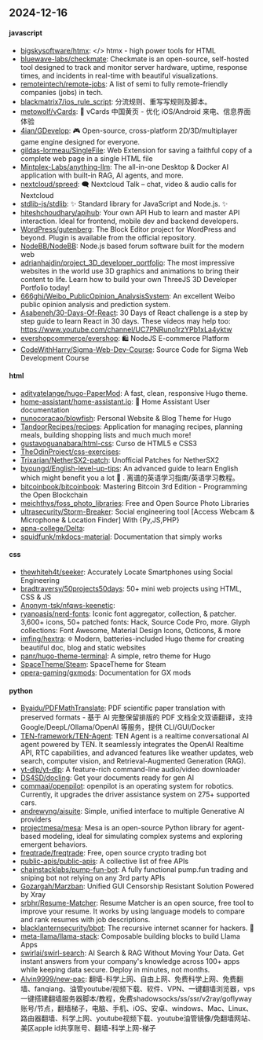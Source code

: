 ## 2024-12-16

#### javascript
* [bigskysoftware/htmx](https://github.com/bigskysoftware/htmx): </> htmx - high power tools for HTML
* [bluewave-labs/checkmate](https://github.com/bluewave-labs/checkmate): Checkmate is an open-source, self-hosted tool designed to track and monitor server hardware, uptime, response times, and incidents in real-time with beautiful visualizations.
* [remoteintech/remote-jobs](https://github.com/remoteintech/remote-jobs): A list of semi to fully remote-friendly companies (jobs) in tech.
* [blackmatrix7/ios_rule_script](https://github.com/blackmatrix7/ios_rule_script): 分流规则、重写写规则及脚本。
* [metowolf/vCards](https://github.com/metowolf/vCards): 📡️ vCards 中国黄页 - 优化 iOS/Android 来电、信息界面体验
* [4ian/GDevelop](https://github.com/4ian/GDevelop): 🎮 Open-source, cross-platform 2D/3D/multiplayer game engine designed for everyone.
* [gildas-lormeau/SingleFile](https://github.com/gildas-lormeau/SingleFile): Web Extension for saving a faithful copy of a complete web page in a single HTML file
* [Mintplex-Labs/anything-llm](https://github.com/Mintplex-Labs/anything-llm): The all-in-one Desktop & Docker AI application with built-in RAG, AI agents, and more.
* [nextcloud/spreed](https://github.com/nextcloud/spreed): 🗨️ Nextcloud Talk – chat, video & audio calls for Nextcloud
* [stdlib-js/stdlib](https://github.com/stdlib-js/stdlib): ✨ Standard library for JavaScript and Node.js. ✨
* [hiteshchoudhary/apihub](https://github.com/hiteshchoudhary/apihub): Your own API Hub to learn and master API interaction. Ideal for frontend, mobile dev and backend developers.
* [WordPress/gutenberg](https://github.com/WordPress/gutenberg): The Block Editor project for WordPress and beyond. Plugin is available from the official repository.
* [NodeBB/NodeBB](https://github.com/NodeBB/NodeBB): Node.js based forum software built for the modern web
* [adrianhajdin/project_3D_developer_portfolio](https://github.com/adrianhajdin/project_3D_developer_portfolio): The most impressive websites in the world use 3D graphics and animations to bring their content to life. Learn how to build your own ThreeJS 3D Developer Portfolio today!
* [666ghj/Weibo_PublicOpinion_AnalysisSystem](https://github.com/666ghj/Weibo_PublicOpinion_AnalysisSystem): An excellent Weibo public opinion analysis and prediction system.
* [Asabeneh/30-Days-Of-React](https://github.com/Asabeneh/30-Days-Of-React): 30 Days of React challenge is a step by step guide to learn React in 30 days. These videos may help too: https://www.youtube.com/channel/UC7PNRuno1rzYPb1xLa4yktw
* [evershopcommerce/evershop](https://github.com/evershopcommerce/evershop): 🛍️ NodeJS E-commerce Platform
* [CodeWithHarry/Sigma-Web-Dev-Course](https://github.com/CodeWithHarry/Sigma-Web-Dev-Course): Source Code for Sigma Web Development Course

#### html
* [adityatelange/hugo-PaperMod](https://github.com/adityatelange/hugo-PaperMod): A fast, clean, responsive Hugo theme.
* [home-assistant/home-assistant.io](https://github.com/home-assistant/home-assistant.io): 📘 Home Assistant User documentation
* [nunocoracao/blowfish](https://github.com/nunocoracao/blowfish): Personal Website & Blog Theme for Hugo
* [TandoorRecipes/recipes](https://github.com/TandoorRecipes/recipes): Application for managing recipes, planning meals, building shopping lists and much much more!
* [gustavoguanabara/html-css](https://github.com/gustavoguanabara/html-css): Curso de HTML5 e CSS3
* [TheOdinProject/css-exercises](https://github.com/TheOdinProject/css-exercises): 
* [Trixarian/NetherSX2-patch](https://github.com/Trixarian/NetherSX2-patch): Unofficial Patches for NetherSX2
* [byoungd/English-level-up-tips](https://github.com/byoungd/English-level-up-tips): An advanced guide to learn English which might benefit you a lot 🎉 . 离谱的英语学习指南/英语学习教程。
* [bitcoinbook/bitcoinbook](https://github.com/bitcoinbook/bitcoinbook): Mastering Bitcoin 3rd Edition - Programming the Open Blockchain
* [meichthys/foss_photo_libraries](https://github.com/meichthys/foss_photo_libraries): Free and Open Source Photo Libraries
* [ultrasecurity/Storm-Breaker](https://github.com/ultrasecurity/Storm-Breaker): Social engineering tool [Access Webcam & Microphone & Location Finder] With {Py,JS,PHP}
* [apna-college/Delta](https://github.com/apna-college/Delta): 
* [squidfunk/mkdocs-material](https://github.com/squidfunk/mkdocs-material): Documentation that simply works

#### css
* [thewhiteh4t/seeker](https://github.com/thewhiteh4t/seeker): Accurately Locate Smartphones using Social Engineering
* [bradtraversy/50projects50days](https://github.com/bradtraversy/50projects50days): 50+ mini web projects using HTML, CSS & JS
* [Anonym-tsk/nfqws-keenetic](https://github.com/Anonym-tsk/nfqws-keenetic): 
* [ryanoasis/nerd-fonts](https://github.com/ryanoasis/nerd-fonts): Iconic font aggregator, collection, & patcher. 3,600+ icons, 50+ patched fonts: Hack, Source Code Pro, more. Glyph collections: Font Awesome, Material Design Icons, Octicons, & more
* [imfing/hextra](https://github.com/imfing/hextra): 🔯 Modern, batteries-included Hugo theme for creating beautiful doc, blog and static websites
* [panr/hugo-theme-terminal](https://github.com/panr/hugo-theme-terminal): A simple, retro theme for Hugo
* [SpaceTheme/Steam](https://github.com/SpaceTheme/Steam): SpaceTheme for Steam
* [opera-gaming/gxmods](https://github.com/opera-gaming/gxmods): Documentation for GX mods

#### python
* [Byaidu/PDFMathTranslate](https://github.com/Byaidu/PDFMathTranslate): PDF scientific paper translation with preserved formats - 基于 AI 完整保留排版的 PDF 文档全文双语翻译，支持 Google/DeepL/Ollama/OpenAI 等服务，提供 CLI/GUI/Docker
* [TEN-framework/TEN-Agent](https://github.com/TEN-framework/TEN-Agent): TEN Agent is a realtime conversational AI agent powered by TEN. It seamlessly integrates the OpenAI Realtime API, RTC capabilities, and advanced features like weather updates, web search, computer vision, and Retrieval-Augmented Generation (RAG).
* [yt-dlp/yt-dlp](https://github.com/yt-dlp/yt-dlp): A feature-rich command-line audio/video downloader
* [DS4SD/docling](https://github.com/DS4SD/docling): Get your documents ready for gen AI
* [commaai/openpilot](https://github.com/commaai/openpilot): openpilot is an operating system for robotics. Currently, it upgrades the driver assistance system on 275+ supported cars.
* [andrewyng/aisuite](https://github.com/andrewyng/aisuite): Simple, unified interface to multiple Generative AI providers
* [projectmesa/mesa](https://github.com/projectmesa/mesa): Mesa is an open-source Python library for agent-based modeling, ideal for simulating complex systems and exploring emergent behaviors.
* [freqtrade/freqtrade](https://github.com/freqtrade/freqtrade): Free, open source crypto trading bot
* [public-apis/public-apis](https://github.com/public-apis/public-apis): A collective list of free APIs
* [chainstacklabs/pump-fun-bot](https://github.com/chainstacklabs/pump-fun-bot): A fully functional pump.fun trading and sniping bot not relying on any 3rd party APIs
* [Gozargah/Marzban](https://github.com/Gozargah/Marzban): Unified GUI Censorship Resistant Solution Powered by Xray
* [srbhr/Resume-Matcher](https://github.com/srbhr/Resume-Matcher): Resume Matcher is an open source, free tool to improve your resume. It works by using language models to compare and rank resumes with job descriptions.
* [blacklanternsecurity/bbot](https://github.com/blacklanternsecurity/bbot): The recursive internet scanner for hackers. 🧡
* [meta-llama/llama-stack](https://github.com/meta-llama/llama-stack): Composable building blocks to build Llama Apps
* [swirlai/swirl-search](https://github.com/swirlai/swirl-search): AI Search & RAG Without Moving Your Data. Get instant answers from your company's knowledge across 100+ apps while keeping data secure. Deploy in minutes, not months.
* [Alvin9999/new-pac](https://github.com/Alvin9999/new-pac): 翻墙-科学上网、自由上网、免费科学上网、免费翻墙、fanqiang、油管youtube/视频下载、软件、VPN、一键翻墙浏览器，vps一键搭建翻墙服务器脚本/教程，免费shadowsocks/ss/ssr/v2ray/goflyway账号/节点，翻墙梯子，电脑、手机、iOS、安卓、windows、Mac、Linux、路由器翻墙、科学上网、youtube视频下载、youtube油管镜像/免翻墙网站、美区apple id共享账号、翻墙-科学上网-梯子
